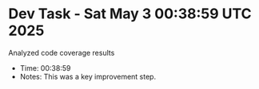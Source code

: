 # Dev Task - Sat May  3 00:38:59 UTC 2025
Analyzed code coverage results
- Time: 00:38:59
- Notes: This was a key improvement step.

